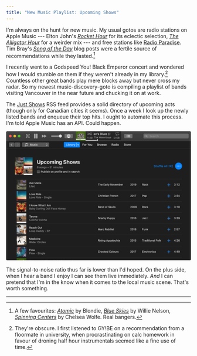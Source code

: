 ```yaml
---
title: "New Music Playlist: Upcoming Shows"
---
```


I'm always on the hunt for new music. My usual gotos are radio stations on Apple Music --- Elton John's *[Rocket Hour](https://music.apple.com/us/curator/rocket-hour/993269779)* for its eclectic selection, *[The Alligator Hour](https://music.apple.com/us/curator/the-alligator-hour/993270307)* for a weirder mix --- and free stations like [Radio Paradise](https://radioparadise.com). Tim Bray's *[Song of the Day](https://www.tbray.org/ongoing/What/Song%20of%20the%20Day/)* blog posts were a fertile source of recommendations while they lasted.[^1]

I recently went to a Godspeed You! Black Emperor concert and wondered how I would stumble on them if they weren't already in my library.[^2] Countless other great bands play mere blocks away but never cross my radar. So my newest music-discovery-goto is compiling a playlist of bands visiting Vancouver in the near future and chucking it on at work.

The [Just Shows](http://justshows.com) RSS feed provides a solid directory of upcoming acts (though only for Canadian cities it seems). Once a week I look up the newly listed bands and enqueue their top hits. I ought to automate this process. I'm told Apple Music has an API. Could happen.

![Upcoming shows playlist in iTunes](/images/upcoming-shows-playlist.png)

The signal-to-noise ratio thus far is lower than I'd hoped. On the plus side, when I hear a band I enjoy I can see them live immediately. *And* I can pretend that I'm in the know when it comes to the local music scene. That's worth something.

---

[^1]: A few favourites: *[Atomic](https://www.tbray.org/ongoing/When/201x/2018/03/10/SotD-Atomic)* by Blondie, *[Blue Skies](https://www.tbray.org/ongoing/When/201x/2018/03/03/SotD-Blue-Skies)* by Willie Nelson, *[Spinning Centers](https://www.tbray.org/ongoing/When/201x/2018/02/23/SotD-Spinning-Centers)* by Chelsea Wolfe. Real bangers.

[^2]: They're obscure. I first listened to GY!BE on a recommendation from a floormate in university, when procrastinating on calc homework in favour of droning half hour instrumentals seemed like a fine use of time.
